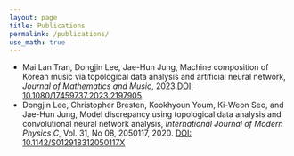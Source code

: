 ```yaml
---
layout: page
title: Publications
permalink: /publications/
use_math: true
---
```


- Mai Lan Tran, Dongjin Lee, Jae-Hun Jung, Machine composition of Korean music via topological data analysis and artificial neural network, *Journal of Mathematics and Music*, 2023.[DOI: 10.1080/17459737.2023.2197905](https://doi.org/10.1080/17459737.2023.2197905)
- Dongjin Lee, Christopher Bresten, Kookhyoun Youm, Ki-Weon Seo, and Jae-Hun Jung, Model discrepancy using topological data analysis and convolutional neural network analysis, *International Journal of Modern Physics C*, Vol. 31, No 08, 2050117, 2020. [DOI: 10.1142/S012918312050117X](https://doi.org/10.1142/S012918312050117X)
